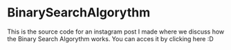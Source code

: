 # BinarySearchAlgorythm
This is the source code for an instagram post I made where we discuss how the Binary Search Algorythm works. You can acces it by clicking here :D
